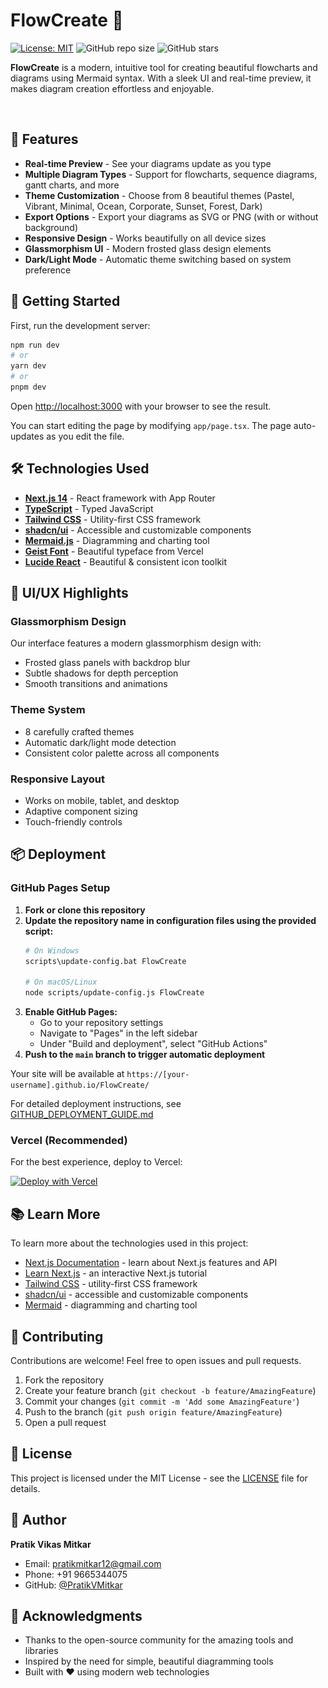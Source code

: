 # FlowCreate 🌊

[![License: MIT](https://img.shields.io/badge/License-MIT-yellow.svg)](https://opensource.org/licenses/MIT)
![GitHub repo size](https://img.shields.io/github/repo-size/PratikVMitkar/FlowCreate)
![GitHub stars](https://img.shields.io/github/stars/PratikVMitkar/FlowCreate?style=social)

**FlowCreate** is a modern, intuitive tool for creating beautiful flowcharts and diagrams using Mermaid syntax. With a sleek UI and real-time preview, it makes diagram creation effortless and enjoyable.

![FlowCreate Interface](public/placeholder.jpg)

## 🌟 Features

- **Real-time Preview** - See your diagrams update as you type
- **Multiple Diagram Types** - Support for flowcharts, sequence diagrams, gantt charts, and more
- **Theme Customization** - Choose from 8 beautiful themes (Pastel, Vibrant, Minimal, Ocean, Corporate, Sunset, Forest, Dark)
- **Export Options** - Export your diagrams as SVG or PNG (with or without background)
- **Responsive Design** - Works beautifully on all device sizes
- **Glassmorphism UI** - Modern frosted glass design elements
- **Dark/Light Mode** - Automatic theme switching based on system preference

## 🚀 Getting Started

First, run the development server:

```bash
npm run dev
# or
yarn dev
# or
pnpm dev
```

Open [http://localhost:3000](http://localhost:3000) with your browser to see the result.

You can start editing the page by modifying `app/page.tsx`. The page auto-updates as you edit the file.

## 🛠️ Technologies Used

- **[Next.js 14](https://nextjs.org/)** - React framework with App Router
- **[TypeScript](https://www.typescriptlang.org/)** - Typed JavaScript
- **[Tailwind CSS](https://tailwindcss.com/)** - Utility-first CSS framework
- **[shadcn/ui](https://ui.shadcn.com/)** - Accessible and customizable components
- **[Mermaid.js](https://mermaid.js.org/)** - Diagramming and charting tool
- **[Geist Font](https://vercel.com/font)** - Beautiful typeface from Vercel
- **[Lucide React](https://lucide.dev/)** - Beautiful & consistent icon toolkit

## 🎨 UI/UX Highlights

### Glassmorphism Design
Our interface features a modern glassmorphism design with:
- Frosted glass panels with backdrop blur
- Subtle shadows for depth perception
- Smooth transitions and animations

### Theme System
- 8 carefully crafted themes
- Automatic dark/light mode detection
- Consistent color palette across all components

### Responsive Layout
- Works on mobile, tablet, and desktop
- Adaptive component sizing
- Touch-friendly controls

## 📦 Deployment

### GitHub Pages Setup

1. **Fork or clone this repository**
2. **Update the repository name in configuration files using the provided script:**
   ```bash
   # On Windows
   scripts\update-config.bat FlowCreate
   
   # On macOS/Linux
   node scripts/update-config.js FlowCreate
   ```
3. **Enable GitHub Pages:**
   - Go to your repository settings
   - Navigate to "Pages" in the left sidebar
   - Under "Build and deployment", select "GitHub Actions"
4. **Push to the `main` branch to trigger automatic deployment**

Your site will be available at `https://[your-username].github.io/FlowCreate/`

For detailed deployment instructions, see [GITHUB_DEPLOYMENT_GUIDE.md](GITHUB_DEPLOYMENT_GUIDE.md)

### Vercel (Recommended)
For the best experience, deploy to Vercel:

[![Deploy with Vercel](https://vercel.com/button)](https://vercel.com/new/clone?repository-url=https%3A%2F%2Fgithub.com%2FPratikVMitkar%2FFlowCreate)

## 📚 Learn More

To learn more about the technologies used in this project:

- [Next.js Documentation](https://nextjs.org/docs) - learn about Next.js features and API
- [Learn Next.js](https://nextjs.org/learn) - an interactive Next.js tutorial
- [Tailwind CSS](https://tailwindcss.com/) - utility-first CSS framework
- [shadcn/ui](https://ui.shadcn.com/) - accessible and customizable components
- [Mermaid](https://mermaid.js.org/) - diagramming and charting tool

## 🤝 Contributing

Contributions are welcome! Feel free to open issues and pull requests.

1. Fork the repository
2. Create your feature branch (`git checkout -b feature/AmazingFeature`)
3. Commit your changes (`git commit -m 'Add some AmazingFeature'`)
4. Push to the branch (`git push origin feature/AmazingFeature`)
5. Open a pull request

## 📄 License

This project is licensed under the MIT License - see the [LICENSE](LICENSE) file for details.

## 👤 Author

**Pratik Vikas Mitkar**
- Email: [pratikmitkar12@gmail.com](mailto:pratikmitkar12@gmail.com)
- Phone: +91 9665344075
- GitHub: [@PratikVMitkar](https://github.com/PratikVMitkar)

## 🙏 Acknowledgments

- Thanks to the open-source community for the amazing tools and libraries
- Inspired by the need for simple, beautiful diagramming tools
- Built with ❤️ using modern web technologies